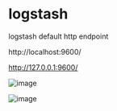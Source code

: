 # logstash

logstash default http endpoint

http://localhost:9600/

http://127.0.0.1:9600/


![image](https://user-images.githubusercontent.com/12382861/146552734-fd6c5368-6d2b-489c-8c88-21a80bbbb5f5.png)


![image](https://user-images.githubusercontent.com/12382861/146552525-d3efea24-83e9-4a01-aecf-4a9db82915d8.png)

